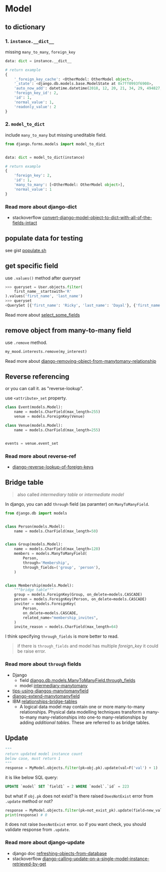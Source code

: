 # Model

## to dictionary

### 1. `instance.__dict__`

missing `many_to_many`, `foreign_key`

```python
data: dict = instance.__dict__

# return example
{
    '_foreign_key_cache': <OtherModel: OtherModel object>,
    '_state': <django.db.models.base.ModelState at 0x7ff0993f6908>,
    'auto_now_add': datetime.datetime(2018, 12, 20, 21, 34, 29, 494827, tzinfo=<UTC>),
    'foreign_key_id': 2,
    'id': 1,
    'normal_value': 1,
    'readonly_value': 2
}
```

### 2. `model_to_dict`

include `many_to_many` but missing uneditable field.

```python
from django.forms.models import model_to_dict


data: dict = model_to_dict(instance)

# return example
{
    'foreign_key': 2,
    'id': 1,
    'many_to_many': [<OtherModel: OtherModel object>],
    'normal_value': 1
}
```

### Read more about django-dict

- stackoverflow [convert-django-model-object-to-dict-with-all-of-the-fields-intact](https://stackoverflow.com/a/29088221/11082758)

## populate data for testing

see gist [populate.sh](https://gist.github.com/xoxwgys56/fd9fc9f5ac6d2e216956ec1a768433c8)

## get specific field

use `.values()` method after _queryset_

```python
>>> queryset = User.objects.filter(
    first_name__startswith='R'
).values('first_name', 'last_name')
>>> queryset
<QuerySet [{'first_name': 'Ricky', 'last_name': 'Dayal'}, {'first_name': 'Ritesh', 'last_name': 'Deshmukh'}]
```

Read more about [select_some_fields](https://books.agiliq.com/projects/django-orm-cookbook/en/latest/select_some_fields.html)

## remove object from many-to-many field

use `.remove` method.

```python
my_mood.interests.remove(my_interest)
```

Read more about [django-removing-object-from-manytomany-relationship](https://stackoverflow.com/questions/6333068/django-removing-object-from-manytomany-relationship)


## Reverse referencing

or you can call it. as "reverse-lookup".  

use `<attribute>_set` property.

```python
class Event(models.Model):
    name = models.CharField(max_length=255)
    venue = models.ForeignKey(Venue)

class Venue(models.Model):
    name = models.CharField(max_length=255)


events = venue.event_set
```

### Read more about reverse-ref

- [django-reverse-lookup-of-foreign-keys](https://stackoverflow.com/questions/15306897/django-reverse-lookup-of-foreign-keys)

## Bridge table

> also called *intermediary table* or *intermediate model*

In django, you can add `through` field (as paramter) on `ManyToManyField`.  

```python
from django.db import models


class Person(models.Model):
    name = models.CharField(max_length=50)


class Group(models.Model):
    name = models.CharField(max_length=128)
    members = models.ManyToManyField(
        Person,
        through='Membership',
        through_fields=('group', 'person'),
    )


class Membership(models.Model):
    """bridge table"""
    group = models.ForeignKey(Group, on_delete=models.CASCADE)
    person = models.ForeignKey(Person, on_delete=models.CASCADE)
    inviter = models.ForeignKey(
        Person,
        on_delete=models.CASCADE,
        related_name="membership_invites",
    )
    invite_reason = models.CharField(max_length=64)
```

I think specifying `through_fields` is more better to read.  

>if there is `through_fields` and model has multiple *foreign_key* it could be raise error.

### Read more about `through` fields

- Django
  - field [django.db.models.ManyToManyField.through_fields](https://docs.djangoproject.com/en/4.0/ref/models/fields/#django.db.models.ManyToManyField.through_fields)
  - model [intermediary-manytomany](https://docs.djangoproject.com/en/4.0/topics/db/models/#intermediary-manytomany)
- [tips-using-djangos-manytomanyfield](https://www.revsys.com/tidbits/tips-using-djangos-manytomanyfield/)
- [django-extend-manytomanyfield](https://lee-seul.github.io/django/2019/02/21/django-extend-manytomanyfield.html)
- IBM [relationships-bridge-tables](https://www.ibm.com/docs/en/cognos-analytics/11.1.0?topic=relationships-bridge-tables)
  - A logical data model may contain one or more many-to-many relationships. Physical data modelling techniques transform a many-to-many many-relationships into one-to many-relationships by adding *additional tables*. These are referred to as bridge tables.

## Update

```python
"""
return updated model instance count
below case, must return 1
"""
response = MyModel.objects.filter(pk=obj.pk).update(val=F('val') + 1)
```

it is like below SQL query:

```sql
UPDATE `model` SET `field1` = 2 WHERE `model`.`id` = 223
```

but what if `obj.pk` does not exist? is there raised `DoesNotExist` error from `.update` method or not?

```python
response = MyModel.objects.filter(pk=not_exist_pk).update(field=new_value)
print(response) # 0
```

it does not raise `DoesNotExist` error. so if you want check, you should validate response from `.update`.

### Read more about django-update

- django doc [refreshing-objects-from-database](https://docs.djangoproject.com/en/4.0/ref/models/instances/#refreshing-objects-from-database)
- stackoverflow [django-calling-update-on-a-single-model-instance-retrieved-by-get](https://stackoverflow.com/a/30353795/11082758)